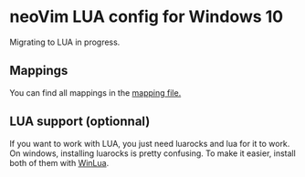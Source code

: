 # neoVim LUA config for Windows 10

Migrating to LUA in progress.

## Mappings

You can find all mappings in the [mapping file.](mappings.md)

## LUA support (optionnal)

If you want to work with LUA, you just need luarocks and lua for it to work. On windows, installing luarocks is pretty confusing. To make it easier, install both of them with [WinLua](http://winlua.net/).

